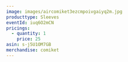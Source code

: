 ```yaml
---
image: images/aircomiket3ezcmpoivgaiyq2m.jpg
producttype: Sleeves
eventId: iuq6O2mCN
pricings:
  - quantity: 1
    price: 25
asin: s-j5U1OM7GB
merchandise: comiket
---
```

